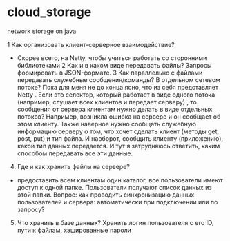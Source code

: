 # cloud_storage
network storage on java

1 Как организовать клиент-серверное взаимодействие?
- Скорее всего, на Netty, чтобы учиться работать со сторонними библиотеками
2 Как и в каком виде передавать файлы?
Запросы формировать в JSON-формате.
3 Как параллельно с файлами передавать служебные сообщения/команды? В отдельном сетевом потоке?
Пока для меня не до конца ясно, что из себя представляет Netty . Если это селектор, который работает в виде одного потока (например, слушает всех клиентов и передает серверу) , то сообщения от сервера клиентам нужно делать в виде отдельных потоков? Например, возникла ошибка на сервере и он сообщает об этом клиенту. Также наверное нужно сообщать служебную информацию серверу о том, что хочет сделать клиент (методы get, post, put) и тип файла. И наоборот, сообщить клиенту (приложению), какой тип данных передается. И тут я затрудняюсь ответить, каким способом передавать все эти данные.
4. Где и как хранить файлы на сервере?
- предоставить всем клиентам один каталог, все пользователи имеют доступ к одной папке. Пользователи получают список данных из этой папки. Вопрос: как проводить синхронизацию данных пользователей и сервера: автоматически при подключении или по запросу?
5. Что хранить в базе данных?
Хранить логин пользователя с его ID, пути к файлам, хэшированные пароли
